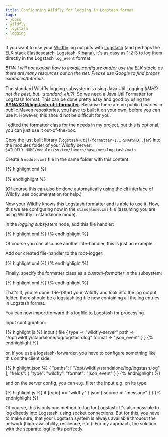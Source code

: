 ```yaml
---
title: Configuring Wildfly for logging in Logstash format
tags:
- jboss
- wildfly
- logstash
- logging
---
```


If you want to use your [Wildfly](http://wildfly.org) log outputs with [Logstash](https://www.elastic.co/products/logstash) (and perhaps the ELK stack Elasticsearch-Logstash-Kibana), it's as easy as 1-2-3 to log them directly in the Logstash `log_event` format.

_BTW: I will not explain how to install, configure and/or use the ELK stack, as there are many resources out on the net. Please use Google to find proper examples/tutorials._

The standard Wildfly logging subsystem is using Java Util Logging _(IMHO not the best, but.. standard, eh!?)_. So we need a Java Util Formatter for Logstash format. This can be done pretty easy and good by using the __[SYNAXON/logstash-util-formatter](https://github.com/SYNAXON/logstash-util-formatter).__ Because there are no public binaries in public Maven repositories, you have to built it on your own, before you can use it. However, this should not be difficult for you.

I edited the formatter class for the needs in my project, but this is optional, you can just use it out-of-the-box.

Copy the just built library (`logstash-util-formatter-1.1-SNAPSHOT.jar`) into the modules folder of your Wildfly server:  
`$WILDFLY_HOME/modules/system/layers/base/net/logstash/main`

Create a `module.xml` file in the same folder with this content:

{% highlight xml %}
<?xml version="1.0" encoding="UTF-8"?>
<module xmlns="urn:jboss:module:1.1" name="net.logstash">
  <resources>
      <resource-root path="logstash-util-formatter-1.1-SNAPSHOT.jar" />
  </resources>
  <dependencies>
      <module name="javax.json.api"/>
  </dependencies>
</module>
{% endhighlight %}

(Of course this can also be done automatically using the cli interface of Wildfly, see documentation for help.)

Now your Wildfly knows this Logstash formatter and is able to use it. How, this we are configuring now in the `standalone.xml` file (assuming you are using Wildfly in standalone mode).

In the _logging subsystem_ node, add this file handler:

{% highlight xml %}
<periodic-rotating-file-handler name="LOGSTASH_FILE" autoflush="true">
  <level name="INFO"/>
  <formatter>
    <named-formatter name="LOGSTASH_PATTERN"/>
  </formatter>
  <file relative-to="jboss.server.log.dir" path="logstash.log"/>
  <suffix value=".yyyy-MM-dd"/>
  <append value="true"/>
</periodic-rotating-file-handler>
{% endhighlight %}

Of course you can also use another file-handler, this is just an example.

Add our created file-handler to the root-logger:

{% highlight xml %}
<root-logger>
  <level name="INFO"/>
  <handlers>
    <handler name="CONSOLE"/>
    <handler name="FILE"/>
    <!-- this is the line to add, the others already exist -->
    <handler name="LOGSTASH_FILE"/>
  </handlers>
</root-logger>
{% endhighlight %}

Finally, specify the formatter class as a _custom-formatter_ in the subsystem:

{% highlight xml %}
<formatter name="LOGSTASH_PATTERN">
  <custom-formatter
    class="net.logstash.logging.formatter.LogstashUtilFormatter"
    module="net.logstash"/>
</formatter>
{% endhighlight %}

That's it, you're done. (Re-)Start your Wildfly and look into the log output folder,
there should be a logstash.log file now containing all the log entries in Logstash format.

You can now import/forward this logfile to Logstash for processing.

Input configuration:

{% highlight js %}
input {
  file {
    type => "wildfly-server"
    path => "/opt/wildfly/standalone/log/logstash.log"
    format => "json_event"
  }
}
{% endhighlight %}

or, if you use a logstash-forwarder, you have to configure something like this on the client side:

{% highlight json %}
{
  "paths": [ "/opt/wildfly/standalone/log/logstash.log" ],
  "fields": { "type": "wildfly", "format": "json_event" }
}
{% endhighlight %}

and on the server config, you can e.g. filter the input e.g. on its type:

{% highlight js %}
if [type] == "wildfly" {
  json {
    source => "message"
  }
}
{% endhighlight %}

Of course, this is only one method to log for Logstash.
It's also possible to log directly into Logstash, using socket connections.
But for this, you have to make sure, that your Logstash system is always available throuout the network
(high-availability, resilience, etc.). For my approach, the solution with the separate logfile fits perfectly.

